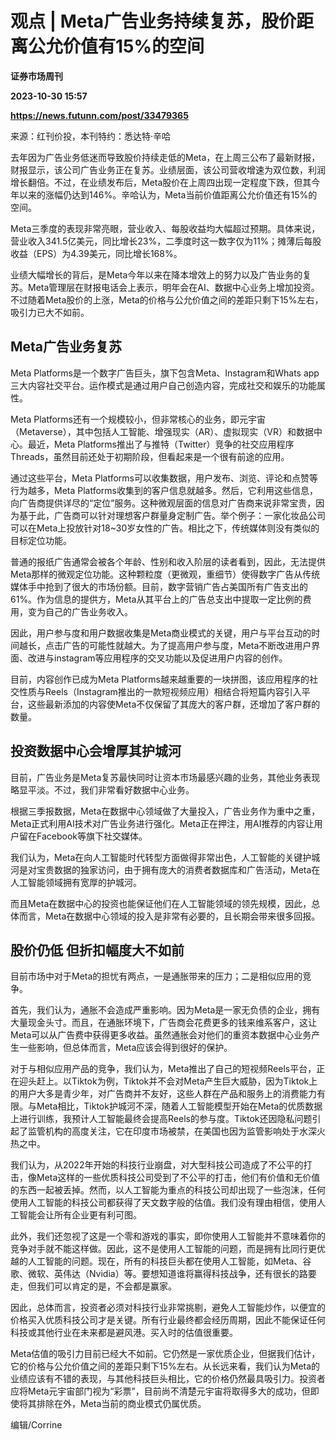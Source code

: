 # 观点 | Meta广告业务持续复苏，股价距离公允价值有15%的空间
**证券市场周刊**

**2023-10-30 15:57**

**https://news.futunn.com/post/33479365**

来源：红刊价投，本刊特约：悉达特·辛哈

去年因为广告业务低迷而导致股价持续走低的Meta，在上周三公布了最新财报，财报显示，该公司广告业务正在复苏。业绩层面，该公司营收增速为双位数，利润增长翻倍。不过，在业绩发布后，Meta股价在上周四出现一定程度下跌，但其今年以来的涨幅仍达到146%。辛哈认为，Meta当前价值距离公允价值还有15%的空间。

Meta三季度的表现非常亮眼，营业收入、每股收益均大幅超过预期。具体来说，营业收入341.5亿美元，同比增长23%，二季度时这一数字仅为11%；摊薄后每股收益（EPS）为4.39美元，同比增长168%。

业绩大幅增长的背后，是Meta今年以来在降本增效上的努力以及广告业务的复苏。Meta管理层在财报电话会上表示，明年会在AI、数据中心业务上增加投资。不过随着Meta股价的上涨，Meta的价格与公允价值之间的差距只剩下15%左右，吸引力已大不如前。

Meta广告业务复苏
----------

  
Meta Platforms是一个数字广告巨头，旗下包含Meta、Instagram和Whats app三大内容社交平台。运作模式是通过用户自己创造内容，完成社交和娱乐的功能属性。

Meta Platforms还有一个规模较小，但非常核心的业务，即元宇宙（Metaverse），其中包括人工智能、增强现实（AR）、虚拟现实（VR）和数据中心。最近，Meta Platforms推出了与推特（Twitter）竞争的社交应用程序Threads，虽然目前还处于初期阶段，但看起来是一个很有前途的应用。

通过这些平台，Meta Platforms可以收集数据，用户发布、浏览、评论和点赞等行为越多，Meta Platforms收集到的客户信息就越多。然后，它利用这些信息，向广告商提供详尽的“定位”服务。这种微观层面的信息对广告商来说非常宝贵，因为基于此，广告商可以针对理想客户群量身定制广告。举个例子：一家化妆品公司可以在Meta上投放针对18~30岁女性的广告。相比之下，传统媒体则没有类似的目标定位功能。

普通的报纸广告通常会被各个年龄、性别和收入阶层的读者看到，因此，无法提供Meta那样的微观定位功能。这种颗粒度（更微观，重细节）使得数字广告从传统媒体手中抢到了很大的市场份额。目前，数字营销广告占美国所有广告支出的61%。作为信息的提供方，Meta从其平台上的广告总支出中提取一定比例的费用，变为自己的广告业务收入。

因此，用户参与度和用户数据收集是Meta商业模式的关键，用户与平台互动的时间越长，点击广告的可能性就越大。为了提高用户参与度，Meta不断改进用户界面、改进与instagram等应用程序的交叉功能以及促进用户内容的创作。

目前，内容创作已成为Meta Platforms越来越重要的一块拼图，该应用程序的社交性质与Reels（Instagram推出的一款短视频应用）相结合将短篇内容引入平台，这些最新添加的内容使Meta不仅保留了其庞大的客户群，还增加了客户群的数量。

投资数据中心会增厚其护城河
-------------

目前，广告业务是Meta复苏最快同时让资本市场最感兴趣的业务，其他业务表现略显平淡。不过，我们非常看好数据中心业务。

根据三季报数据，Meta在数据中心领域做了大量投入，广告业务作为重中之重，Meta正式利用AI技术对广告业务进行强化。Meta正在押注，用AI推荐的内容让用户留在Facebook等旗下社交媒体。

我们认为，Meta在向人工智能时代转型方面做得非常出色，人工智能的关键护城河是对宝贵数据的独家访问，由于拥有庞大的消费者数据库和广告活动，Meta在人工智能领域拥有宽厚的护城河。

而且Meta在数据中心的投资也能保证他们在人工智能领域的领先规模，因此，总体而言，Meta在数据中心领域的投入是非常有必要的，且长期会带来很多回报。

股价仍低 但折扣幅度大不如前
--------------

目前市场中对于Meta的担忧有两点，一是通胀带来的压力；二是相似应用的竞争。

首先，我们认为，通胀不会造成严重影响。因为Meta是一家无负债的企业，拥有大量现金头寸。而且，在通胀环境下，广告商会花费更多的钱来维系客户，这让Meta可以从广告费中获得更多收益。虽然通胀会对他们的重资本数据中心业务产生一些影响，但总体而言，Meta应该会得到很好的保护。

对于与相似应用产品的竞争，我们认为，Meta推出了自己的短视频Reels平台，正在迎头赶上。以Tiktok为例，Tiktok并不会对Meta产生巨大威胁，因为Tiktok上的用户大多是青少年，对广告商并不友好，这些人群在产品和服务上的消费能力有限。与Meta相比，Tiktok护城河不深，随着人工智能模型开始在Meta的优质数据上进行训练，我预计人工智能最终会提高Reels的参与度。Tiktok还因隐私问题引起了监管机构的高度关注，它在印度市场被禁，在美国也因为监管影响处于水深火热之中。

我们认为，从2022年开始的科技行业崩盘，对大型科技公司造成了不公平的打击，像Meta这样的一些优质科技公司受到了不公平的打击，他们有价值和无价值的东西一起被丢掉。然而，以人工智能为重点的科技公司却出现了一些泡沫，任何使用人工智能的科技公司都获得了天文数字般的估值。我们没有理由相信，使用人工智能会让所有企业更有利可图。

此外，我们还忽视了这是一个零和游戏的事实，即你使用人工智能并不意味着你的竞争对手就不能这样做。因此，这不是使用人工智能的问题，而是拥有比同行更优越的人工智能的问题。现在，所有的科技巨头都在使用人工智能，如Meta、谷歌、微软、英伟达（Nvidia）等。要想知道谁将赢得科技战争，还有很长的路要走，但我们可以肯定的是，不会都是赢家。

因此，总体而言，投资者必须对科技行业非常挑剔，避免人工智能炒作，以便宜的价格买入优质科技公司才是关键。所有行业最终都会经历周期，因此不能保证任何科技或其他行业在未来都是避风港。买入时的估值很重要。

Meta估值的吸引力目前已经大不如前。它仍然是一家优质企业，但据我们估计，它的价格与公允价值之间的差距只剩下15%左右。从长远来看，我们认为Meta的业绩应该有不错的表现，与其他科技巨头相比，它的价格仍然最具吸引力。投资者应将Meta元宇宙部门视为“彩票”，目前尚不清楚元宇宙将取得多大的成功，但即使将其排除在外，Meta当前的商业模式仍属优质。

编辑/Corrine
